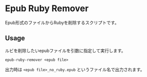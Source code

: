 # Epub Ruby Remover

Epub形式のファイルからRubyを削除するスクリプトです。

## Usage

ルビを削除したいepubファイルを引数に指定して実行します。

```
epub-ruby-remover <epub file>
```

出力時は `<epub file>_no_ruby.epub` というファイル名で出力されます。